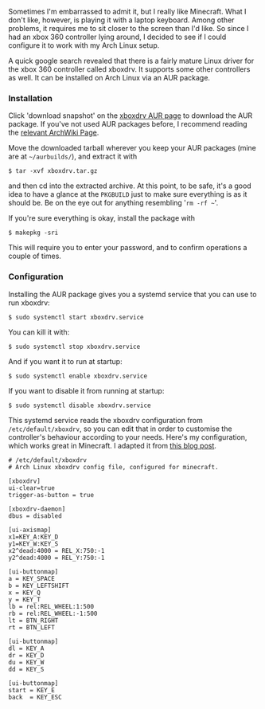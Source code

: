 Sometimes I'm embarrassed to admit it, but I really like Minecraft. What I don't like, however, is playing it with a laptop keyboard. Among other problems, it requires me to sit closer to the screen than I'd like. So since I had an xbox 360 controller lying around, I decided to see if I could configure it to work with my Arch Linux setup.

A quick google search revealed that there is a fairly mature Linux driver for the xbox 360 controller called xboxdrv. It supports some other controllers as well. It can be installed on Arch Linux via an AUR package.

### Installation

Click 'download snapshot' on the [xboxdrv AUR page](https://aur.archlinux.org/packages/xboxdrv/) to download the AUR package. If you've not used AUR packages before, I recommend reading the [relevant ArchWiki Page](https://wiki.archlinux.org/index.php/Arch_User_Repository).

Move the downloaded tarball wherever you keep your AUR packages (mine are at `~/aurbuilds/`), and extract it with

    $ tar -xvf xboxdrv.tar.gz

and then cd into the extracted archive. At this point, to be safe, it's a good idea to have a glance at the `PKGBUILD` just to make sure everything is as it should be. Be on the eye out for anything resembling '`rm -rf ~`'.

If you're sure everything is okay, install the package with

    $ makepkg -sri

This will require you to enter your password, and to confirm operations a couple of times.

### Configuration

Installing the AUR package gives you a systemd service that you can use to run xboxdrv:

    $ sudo systemctl start xboxdrv.service

You can kill it with:

    $ sudo systemctl stop xboxdrv.service

And if you want it to run at startup:

    $ sudo systemctl enable xboxdrv.service

If you want to disable it from running at startup:

    $ sudo systemctl disable xboxdrv.service

This systemd service reads the xboxdrv configuration from `/etc/default/xboxdrv`, so you can edit that in order to customise the controller's behaviour according to your needs. Here's my configuration, which works great in Minecraft. I adapted it from [this blog post](http://pspeter3.com/blog/2011/09/26/playing-minecraft-with-an-xbox360-controller/).

    # /etc/default/xboxdrv
    # Arch Linux xboxdrv config file, configured for minecraft.

    [xboxdrv]
    ui-clear=true
    trigger-as-button = true

    [xboxdrv-daemon]
    dbus = disabled

    [ui-axismap]
    x1=KEY_A:KEY_D
    y1=KEY_W:KEY_S
    x2^dead:4000 = REL_X:750:-1
    y2^dead:4000 = REL_Y:750:-1

    [ui-buttonmap]
    a = KEY_SPACE
    b = KEY_LEFTSHIFT
    x = KEY_Q
    y = KEY_T
    lb = rel:REL_WHEEL:1:500
    rb = rel:REL_WHEEL:-1:500
    lt = BTN_RIGHT
    rt = BTN_LEFT

    [ui-buttonmap]
    dl = KEY_A
    dr = KEY_D
    du = KEY_W
    dd = KEY_S

    [ui-buttonmap]
    start = KEY_E
    back  = KEY_ESC
